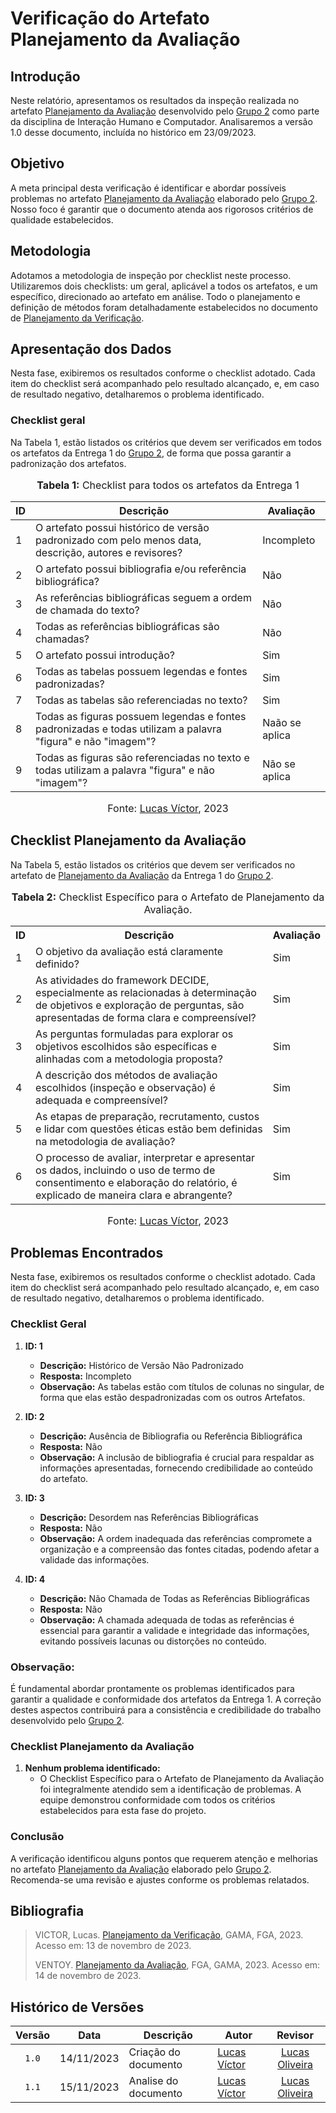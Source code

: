 # Verificação do Artefato Planejamento da Avaliação

## Introdução

Neste relatório, apresentamos os resultados da inspeção realizada no artefato [Planejamento da Avaliação](https://github.com/Interacao-Humano-Computador/2023.2-Ventoy/blob/main/docs/planejamento/Planejamento-da-avaliacao.md) desenvolvido pelo [Grupo 2](https://interacao-humano-computador.github.io/2023.2-Ventoy/) como parte da disciplina de Interação Humano e Computador. Analisaremos a versão 1.0 desse documento, incluída no histórico em 23/09/2023.

## Objetivo

A meta principal desta verificação é identificar e abordar possíveis problemas no artefato [Planejamento da Avaliação](https://github.com/Interacao-Humano-Computador/2023.2-Ventoy/blob/main/docs/planejamento/Planejamento-da-avaliacao.md)  elaborado pelo [Grupo 2](https://interacao-humano-computador.github.io/2023.2-Ventoy/). Nosso foco é garantir que o documento atenda aos rigorosos critérios de qualidade estabelecidos.

## Metodologia

Adotamos a metodologia de inspeção por checklist neste processo. Utilizaremos dois checklists: um geral, aplicável a todos os artefatos, e um específico, direcionado ao artefato em análise. Todo o planejamento e definição de métodos foram detalhadamente estabelecidos no documento de [Planejamento da Verificação](https://github.com/Interacao-Humano-Computador/2023.2-NotaLegal/blob/main/docs/verificacao/Grupo%202/Entrega%201/planejamento-verificacao.md#planejamento-da-verifica%C3%A7%C3%A3o-da-etapa-1-do-grupo-2).



## Apresentação dos Dados

Nesta fase, exibiremos os resultados conforme o checklist adotado. Cada item do checklist será acompanhado pelo resultado alcançado, e, em caso de resultado negativo, detalharemos o problema identificado.

### Checklist geral

Na Tabela 1, estão listados os critérios que devem ser verificados em todos os artefatos da Entrega 1 do [Grupo 2](https://interacao-humano-computador.github.io/2023.2-Ventoy/), de forma que possa garantir a padronização dos artefatos.


<div align="center">
<font size="3"><p style="text-align: center"><b>Tabela 1:</b> Checklist para todos os artefatos da Entrega 1</p></font>

<table>
  <thead>
    <tr>
      <th>ID</th>
      <th>Descrição</th>
      <th>Avaliação</th>
    </tr>
  </thead>
  <tbody>
    <tr>
      <td>1</td>
      <td>O artefato possui histórico de versão padronizado com pelo menos data, descrição, autores e revisores?</td>
      <td>Incompleto</td>
    </tr>
    <tr>
      <td>2</td>
      <td>O artefato possui bibliografia e/ou referência bibliográfica?</td>
      <td>Não</td>
    </tr>
    <tr>
      <td>3</td>
      <td>As referências bibliográficas seguem a ordem de chamada do texto?</td>
      <td>Não</td>
    </tr>
    <tr>
      <td>4</td>
      <td>Todas as referências bibliográficas são chamadas?</td>
      <td>Não</td>
    </tr>
    <tr>
      <td>5</td>
      <td>O artefato possui introdução?</td>
      <td>Sim</td>
    </tr>
    <tr>
      <td>6</td>
      <td>Todas as tabelas possuem legendas e fontes padronizadas?</td>
      <td>Sim</td>
    </tr>
    <tr>
      <td>7</td>
      <td>Todas as tabelas são referenciadas no texto?</td>
      <td>Sim</td>
    </tr>
    <tr>
      <td>8</td>
      <td>Todas as figuras possuem legendas e fontes padronizadas e todas utilizam a palavra "figura" e não "imagem"?</td>
      <td>Naão se aplica</td>
    </tr>
    <tr>
      <td>9</td>
      <td>Todas as figuras são referenciadas no texto e todas utilizam a palavra "figura" e não "imagem"?</td>
      <td>Não se aplica</td>
    </tr>
</table>

<font size="3"><p style="text-align: center">Fonte: <a href="https://github.com/Lucas13032003">Lucas Víctor</a>, 2023</p></font>
</div>

## Checklist Planejamento da Avaliação

Na Tabela 5, estão listados os critérios que devem ser verificados no artefato de [Planejamento da Avaliação]() da Entrega 1 do [Grupo 2](https://interacao-humano-computador.github.io/2023.2-Ventoy/).

<div align="center">
  <font size="3"><p style="text-align: center"><b>Tabela 2:</b> Checklist Específico para o Artefato de Planejamento da Avaliação.</p></font>

  <table>
    <tr>
      <th>ID</th>
      <th>Descrição</th>
      <th>Avaliação</th>
    </tr>
    <tr>
      <td>1</td>
      <td>O objetivo da avaliação está claramente definido?</td>
      <td>Sim</td>
    </tr>
    <tr>
      <td>2</td>
      <td> As atividades do framework DECIDE, especialmente as relacionadas à determinação de objetivos e exploração de perguntas, são apresentadas de forma clara e compreensível?</td>
      <td>Sim</td>
    </tr>
    <tr>
      <td>3</td>
      <td>As perguntas formuladas para explorar os objetivos escolhidos são específicas e alinhadas com a metodologia proposta?</td>
      <td>Sim</td>
    </tr>
    <tr>
      <td>4</td>
      <td>A descrição dos métodos de avaliação escolhidos (inspeção e observação) é adequada e compreensível?</td>
      <td>Sim</td>
    </tr>
    <tr>
      <td>5</td>
      <td>As etapas de preparação, recrutamento, custos e lidar com questões éticas estão bem definidas na metodologia de avaliação?</td>
      <td>Sim</td>
    </tr>
    <tr>
      <td>6</td>
      <td> O processo de avaliar, interpretar e apresentar os dados, incluindo o uso de termo de consentimento e elaboração do relatório, é explicado de maneira clara e abrangente?</td>
      <td>Sim</td>
    </tr>
  </table>

<font size="3"><p style="text-align: center">Fonte: <a href="https://github.com/Lucas13032003">Lucas Víctor</a>, 2023</p></font>
</div>


</div>

## Problemas Encontrados

Nesta fase, exibiremos os resultados conforme o checklist adotado. Cada item do checklist será acompanhado pelo resultado alcançado, e, em caso de resultado negativo, detalharemos o problema identificado.


### Checklist Geral

1. **ID: 1**
   - **Descrição:** Histórico de Versão Não Padronizado
   - **Resposta:** Incompleto
   - **Observação:** As tabelas estão com títulos de colunas no singular, de forma que elas estão despadronizadas com os outros Artefatos.

2. **ID: 2**
   - **Descrição:** Ausência de Bibliografia ou Referência Bibliográfica
   - **Resposta:** Não
   - **Observação:** A inclusão de bibliografia é crucial para respaldar as informações apresentadas, fornecendo credibilidade ao conteúdo do artefato.

3. **ID: 3**
   - **Descrição:** Desordem nas Referências Bibliográficas
   - **Resposta:** Não
   - **Observação:** A ordem inadequada das referências compromete a organização e a compreensão das fontes citadas, podendo afetar a validade das informações.

4. **ID: 4**
   - **Descrição:** Não Chamada de Todas as Referências Bibliográficas
   - **Resposta:** Não
   - **Observação:** A chamada adequada de todas as referências é essencial para garantir a validade e integridade das informações, evitando possíveis lacunas ou distorções no conteúdo.

### Observação:

É fundamental abordar prontamente os problemas identificados para garantir a qualidade e conformidade dos artefatos da Entrega 1. A correção destes aspectos contribuirá para a consistência e credibilidade do trabalho desenvolvido pelo [Grupo 2](https://interacao-humano-computador.github.io/2023.2-Ventoy/).


### Checklist Planejamento da Avaliação

1. **Nenhum problema identificado:**
   - O Checklist Específico para o Artefato de Planejamento da Avaliação foi integralmente atendido sem a identificação de problemas. A equipe demonstrou conformidade com todos os critérios estabelecidos para esta fase do projeto.

### Conclusão

A verificação identificou alguns pontos que requerem atenção e melhorias no artefato [Planejamento da Avaliação](https://github.com/Interacao-Humano-Computador/2023.2-Ventoy/blob/main/docs/planejamento/Planejamento-da-avaliacao.md) elaborado pelo [Grupo 2](https://interacao-humano-computador.github.io/2023.2-Ventoy/). Recomenda-se uma revisão e ajustes conforme os problemas relatados.

## Bibliografia

>
> VICTOR, Lucas. [Planejamento da Verificação](https://github.com/Interacao-Humano-Computador/2023.2-NotaLegal/blob/main/docs/verificacao/Grupo%202/Entrega%201/planejamento-verificacao.md#planejamento-da-verifica%C3%A7%C3%A3o-da-etapa-1-do-grupo-2), GAMA, FGA, 2023. Acesso em: 13 de novembro de 2023.
>
> VENTOY. [Planejamento da Avaliação](https://github.com/Interacao-Humano-Computador/2023.2-Ventoy/blob/main/docs/planejamento/Planejamento-da-avaliacao.md), FGA, GAMA, 2023. Acesso em: 14 de novembro de 2023.

## Histórico de Versões

| Versão | Data   | Descrição     | Autor     |  Revisor        |
| :----: | ------ | ------------- | --------- | :-------------: |
| `1.0`  | 14/11/2023 | Criação do documento  | [Lucas Víctor](https://github.com/Lucas1303200)| [Lucas Oliveira](https://github.com/) |
| `1.1`  | 15/11/2023 | Analise do documento  | [Lucas Víctor](https://github.com/Lucas1303200)| [Lucas Oliveira](https://github.com/) |

